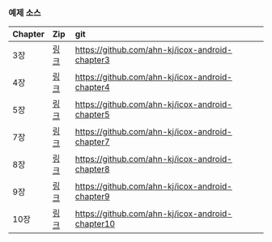 ### 예제 소스

|Chapter|Zip|git|
|:--|:--|:--|
|3장|[링크](https://drive.google.com/file/d/1kdDb7JE6KGyvgMDM3lAWs7LJgt_oPX6j/view?usp=sharing)|https://github.com/ahn-kj/icox-android-chapter3|
|4장|[링크](https://drive.google.com/file/d/1EZxKzfcs2LGK_UjT8UI_D2kQ94ZSwYPI/view?usp=sharing)|https://github.com/ahn-kj/icox-android-chapter4|
|5장|[링크](https://drive.google.com/file/d/1rwx9SGAZp7u2ahV_OSdjEQKntUpuyNlR/view?usp=sharing)|https://github.com/ahn-kj/icox-android-chapter5|
|7장|[링크](https://drive.google.com/file/d/1Fw1qXIwCU1OXvqXLo7DuDBFHgxiLIO1m/view?usp=sharing)|https://github.com/ahn-kj/icox-android-chapter7|
|8장|[링크](https://drive.google.com/file/d/1qsEUU6AuUWvvbmGQqBTESw4SKKG6mo7L/view?usp=sharing)|https://github.com/ahn-kj/icox-android-chapter8|
|9장|[링크](https://drive.google.com/file/d/12QoWrFGNMbsGZAqcpKrmzdb8zsYxUXyQ/view?usp=sharing)|https://github.com/ahn-kj/icox-android-chapter9|
|10장|[링크](https://drive.google.com/file/d/1OMZDT0a2f6HBjpGirn1gMhN6DTxKScP2/view?usp=sharing)|https://github.com/ahn-kj/icox-android-chapter10|

